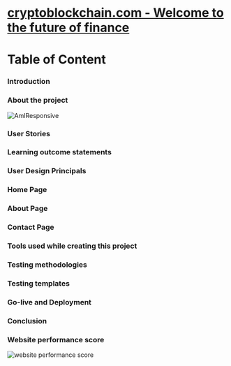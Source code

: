 <h1> <u>cryptoblockchain.com - Welcome to the future of finance </u></h1>

# Table of Content

### Introduction
### About the project
![AmIResponsive](https://github.com/Asifhirani38/Project1/assets/155246558/c406b85c-fb94-499c-969a-77e69ace2141)
### User Stories
### Learning outcome statements
### User Design Principals
### Home Page
### About Page
### Contact Page
### Tools used while creating this project
### Testing methodologies
### Testing templates
### Go-live and Deployment
### Conclusion
### Website performance score
![website performance score](https://github.com/Asifhirani38/Project1/assets/155246558/c14fc1c9-3b43-4245-8950-2803e2acc591)

